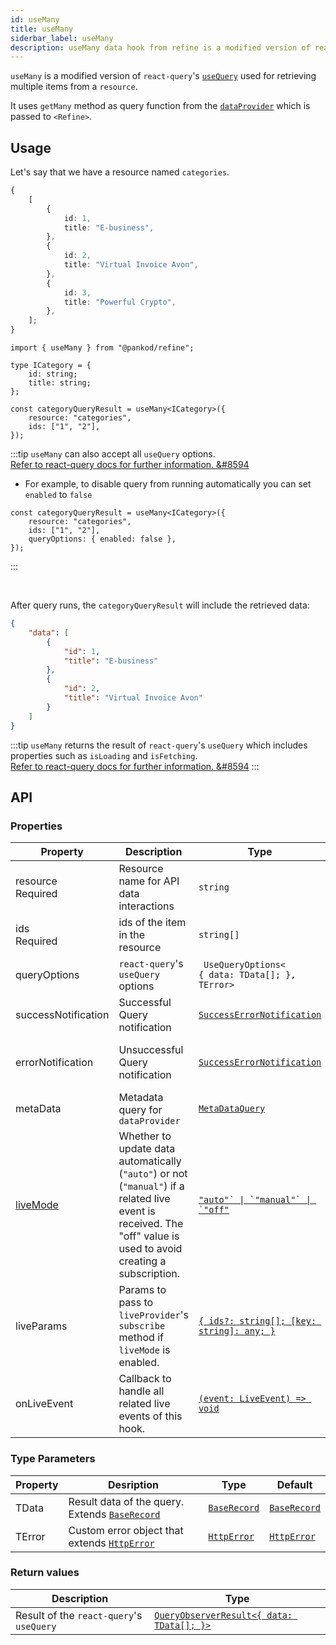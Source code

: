 ```yaml
---
id: useMany
title: useMany
siderbar_label: useMany
description: useMany data hook from refine is a modified version of react-query's useQuery for retrieving multiple items from a resource
---
```


`useMany` is a modified version of `react-query`'s [`useQuery`](https://react-query.tanstack.com/guides/queries) used for retrieving multiple items from a `resource`.

It uses `getMany` method as query function from the [`dataProvider`](api-references/providers/data-provider.md) which is passed to `<Refine>`.

## Usage

Let's say that we have a resource named `categories`.

```ts title="https://api.fake-rest.refine.dev/categories"
{
    [
        {
            id: 1,
            title: "E-business",
        },
        {
            id: 2,
            title: "Virtual Invoice Avon",
        },
        {
            id: 3,
            title: "Powerful Crypto",
        },
    ];
}
```

```tsx 
import { useMany } from "@pankod/refine";

type ICategory = {
    id: string;
    title: string;
};

const categoryQueryResult = useMany<ICategory>({
    resource: "categories",
    ids: ["1", "2"],
});
```

:::tip
`useMany` can also accept all `useQuery` options.  
[Refer to react-query docs for further information. &#8594](https://react-query.tanstack.com/reference/useQuery)

-   For example, to disable query from running automatically you can set `enabled` to `false`

```tsx
const categoryQueryResult = useMany<ICategory>({
    resource: "categories",
    ids: ["1", "2"],
    queryOptions: { enabled: false },
});
```

:::

<br />

After query runs, the `categoryQueryResult` will include the retrieved data:

```json title="categoryQueryResult.data"
{
    "data": [
        {
            "id": 1,
            "title": "E-business"
        },
        {
            "id": 2,
            "title": "Virtual Invoice Avon"
        }
    ]
}
```

:::tip
`useMany` returns the result of `react-query`'s `useQuery` which includes properties such as `isLoading` and `isFetching`.  
[Refer to react-query docs for further information. &#8594](https://react-query.tanstack.com/reference/useQuery)
:::

## API

### Properties

| Property                                                                                            | Description                             | Type                                                                       | Default                             |
| --------------------------------------------------------------------------------------------------- | --------------------------------------- | -------------------------------------------------------------------------- | ----------------------------------- |
| <div className="required-block"><div>resource</div> <div className=" required">Required</div></div> | Resource name for API data interactions | `string`                                                                   |                                     |
| ids <div className="required">Required</div>                                                        | ids of the item in the resource         | `string[]`                                                                 |                                     |
| queryOptions                                                                                        | `react-query`'s `useQuery` options      | ` UseQueryOptions<`<br/>`{ data: TData[]; },`<br/>`TError>`                |                                     |
| successNotification                                                                                 | Successful Query notification           | [`SuccessErrorNotification`](../../interfaces.md#successerrornotification) | `false`                             |
| errorNotification                                                                                   | Unsuccessful Query notification         | [`SuccessErrorNotification`](../../interfaces.md#successerrornotification) | "Error (status code: `statusCode`)" |
| metaData                                                                                            | Metadata query for `dataProvider`       | [`MetaDataQuery`](/api-references/interfaces.md#metadataquery)             | {}                                  |
| [liveMode](/api-references/providers/live-provider.md#usage-in-a-hook)                                                                                            | Whether to update data automatically (`"auto"`) or not (`"manual"`) if a related live event is received. The "off" value is used to avoid creating a subscription. | [``"auto"` \| `"manual"` \| `"off"``](/api-references/interfaces.md#livemodeprops)       | `"off"`                             |
| liveParams                                                                                          | Params to pass to `liveProvider`'s `subscribe` method if `liveMode` is enabled.                                                                                     | [`{ ids?: string[]; [key: string]: any; }`](/api-references/interfaces.md#livemodeprops) | `undefined`                         |
| onLiveEvent                                                                                         | Callback to handle all related live events of this hook.                                                                                                                                   | [`(event: LiveEvent) => void`](/api-references/interfaces.md#livemodeprops)                           | `undefined`                                  |

### Type Parameters

| Property | Desription                                                                       | Type                                           | Default                                        |
| -------- | -------------------------------------------------------------------------------- | ---------------------------------------------- | ---------------------------------------------- |
| TData    | Result data of the query. Extends [`BaseRecord`](../../interfaces.md#baserecord) | [`BaseRecord`](../../interfaces.md#baserecord) | [`BaseRecord`](../../interfaces.md#baserecord) |
| TError   | Custom error object that extends [`HttpError`](../../interfaces.md#httperror)    | [`HttpError`](../../interfaces.md#httperror)   | [`HttpError`](../../interfaces.md#httperror)   |

### Return values

| Description                              | Type                                                                                             |
| ---------------------------------------- | ------------------------------------------------------------------------------------------------ |
| Result of the `react-query`'s `useQuery` | [`QueryObserverResult<{ data: TData[]; }>`](https://react-query.tanstack.com/reference/useQuery) |
